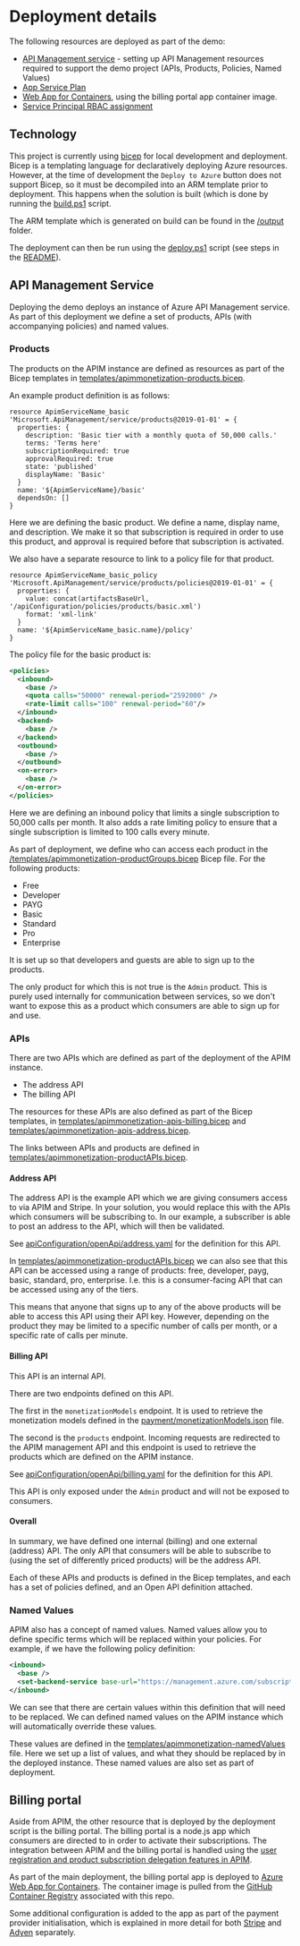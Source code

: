 # Deployment details

The following resources are deployed as part of the demo:
- [API Management service](https://azure.microsoft.com/en-gb/services/api-management/) - setting up API Management resources required to support the demo project (APIs, Products, Policies, Named Values)
- [App Service Plan](https://docs.microsoft.com/en-us/azure/app-service/overview)
- [Web App for Containers](https://azure.microsoft.com/en-gb/services/app-service/containers/), using the billing portal app container image.
- [Service Principal RBAC assignment](https://docs.microsoft.com/en-us/azure/role-based-access-control/overview)

## Technology

This project is currently using [bicep](https://docs.microsoft.com/en-us/azure/azure-resource-manager/templates/bicep-overview) for local development and deployment. Bicep is a templating language for declaratively deploying Azure resources. However, at the time of development the `Deploy to Azure` button does not support Bicep, so it must be decompiled into an ARM template prior to deployment. This happens when the solution is built (which is done by running the [build.ps1](../build.ps1) script.

The ARM template which is generated on build can be found in the [/output](../output/) folder.

The deployment can then be run using the [deploy.ps1](../deploy.ps1) script (see steps in the [README](../README.md)).

## API Management Service

Deploying the demo deploys an instance of Azure API Management service. As part of this deployment we define a set of products, APIs (with accompanying policies) and named values.

### Products 

The products on the APIM instance are defined as resources as part of the Bicep templates in [templates/apimmonetization-products.bicep](../templates/apimmonetization-products.bicep).

An example product definition is as follows:

```bicep
resource ApimServiceName_basic 'Microsoft.ApiManagement/service/products@2019-01-01' = {
  properties: {
    description: 'Basic tier with a monthly quota of 50,000 calls.'
    terms: 'Terms here'
    subscriptionRequired: true
    approvalRequired: true
    state: 'published'
    displayName: 'Basic'
  }
  name: '${ApimServiceName}/basic'
  dependsOn: []
}
```

Here we are defining the basic product. We define a name, display name, and description. We make it so that subscription is required in order to use this product, and approval is required before that subscription is activated. 

We also have a separate resource to link to a policy file for that product. 

```bicep
resource ApimServiceName_basic_policy 'Microsoft.ApiManagement/service/products/policies@2019-01-01' = {
  properties: {
    value: concat(artifactsBaseUrl, '/apiConfiguration/policies/products/basic.xml')
    format: 'xml-link'
  }
  name: '${ApimServiceName_basic.name}/policy'
}
```

The policy file for the basic product is:

```xml
<policies>
  <inbound>
    <base />
    <quota calls="50000" renewal-period="2592000" />
    <rate-limit calls="100" renewal-period="60"/>
  </inbound>
  <backend>
    <base />
  </backend>
  <outbound>
    <base />
  </outbound>
  <on-error>
    <base />
  </on-error>
</policies>
```

Here we are defining an inbound policy that limits a single subscription to 50,000 calls per month. It also adds a rate limiting policy to ensure that a single subscription is limited to 100 calls every minute. 

As part of deployment, we define who can access each product in the [/templates/apimmonetization-productGroups.bicep](../templates/apimmonetization-productGroups.bicep) Bicep file. For the following products:

- Free
- Developer
- PAYG
- Basic 
- Standard
- Pro
- Enterprise

It is set up so that developers and guests are able to sign up to the products. 

The only product for which this is not true is the `Admin` product. This is purely used internally for communication between services, so we don't want to expose this as a product which consumers are able to sign up for and use.

### APIs

There are two APIs which are defined as part of the deployment of the APIM instance.

- The address API
- The billing API

The resources for these APIs are also defined as part of the Bicep templates, in [templates/apimmonetization-apis-billing.bicep](../templates/apimmonetization-apis-billing.bicep) and [templates/apimmonetization-apis-address.bicep](../templates/apimmonetization-apis-address.bicep).

The links between APIs and products are defined in [templates/apimmonetization-productAPIs.bicep](../templates/apimmonetization-productAPIs.bicep).

#### Address API

The address API is the example API which we are giving consumers access to via APIM and Stripe. In your solution, you would replace this with the APIs which consumers will be subscribing to. In our example, a subscriber is able to post an address to the API, which will then be validated.

See [apiConfiguration/openApi/address.yaml](../apiConfiguration/openApi/address.yaml) for the definition for this API.

In [templates/apimmonetization-productAPIs.bicep](../templates/apimmonetization-productAPIs.bicep) we can also see that this API can be accessed using a range of products: free, developer, payg, basic, standard, pro, enterprise. I.e. this is a consumer-facing API that can be accessed using any of the tiers.

This means that anyone that signs up to any of the above products will be able to access this API using their API key. However, depending on the product they may be limited to a specific number of calls per month, or a specific rate of calls per minute.

#### Billing API

This API is an internal API. 

There are two endpoints defined on this API.

The first in the `monetizationModels` endpoint. It is used to retrieve the monetization models defined in the [payment/monetizationModels.json](../payment/monetizationModels.json) file. 

The second is the `products` endpoint. Incoming requests are redirected to the APIM management API and this endpoint is used to retrieve the products which are defined on the APIM instance. 

See [apiConfiguration/openApi/billing.yaml](../apiConfiguration/openApi/billing.yaml) for the definition for this API.

This API is only exposed under the `Admin` product and will not be exposed to consumers.

#### Overall

In summary, we have defined one internal (billing) and one external (address) API. The only API that consumers will be able to subscribe to (using the set of differently priced products) will be the address API.

Each of these APIs and products is defined in the Bicep templates, and each has a set of policies defined, and an Open API definition attached.

### Named Values

APIM also has a concept of named values. Named values allow you to define specific terms which will be replaced within your policies. For example, if we have the following policy definition:

```xml
<inbound>
  <base />
  <set-backend-service base-url="https://management.azure.com/subscriptions/{{subscriptionId}}/resourceGroups/{{resourceGroupName}}/providers/Microsoft.ApiManagement/service/{{apimServiceName}}" />
</inbound>
```
We can see that there are certain values within this definition that will need to be replaced. We can defined named values on the APIM instance which will automatically override these values. 

These values are defined in the [templates/apimmonetization-namedValues](../templates/apimmonetization-namedValues.bicep) file. Here we set up a list of values, and what they should be replaced by in the deployed instance. These named values are also set as part of deployment.

## Billing portal

Aside from APIM, the other resource that is deployed by the deployment script is the billing portal. The billing portal is a node.js app which consumers are directed to in order to activate their subscriptions. The integration between APIM and the billing portal is handled using the [user registration and product subscription delegation features in APIM](https://docs.microsoft.com/en-us/azure/api-management/api-management-howto-setup-delegation).

As part of the main deployment, the billing portal app is deployed to [Azure Web App for Containers](https://azure.microsoft.com/en-gb/services/app-service/containers/). The container image is pulled from the [GitHub Container Registry](https://docs.github.com/en/packages/guides/about-github-container-registry) associated with this repo.

Some additional configuration is added to the app as part of the payment provider initialisation, which is explained in more detail for both [Stripe](./stripe-details.md) and [Adyen](./adyen-details.md) separately.